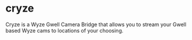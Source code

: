 # cryze
Cryze is a Wyze Gwell Camera Bridge that allows you to stream your Gwell based Wyze cams to locations of your choosing.
